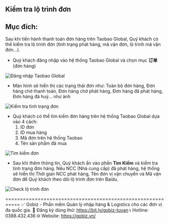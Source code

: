 ## Kiểm tra lộ trình đơn
## Mục đích:
Sau khi tiến hành thanh toán đơn hàng trên Taobao Global, Quý khách có thể kiểm tra lộ trình đơn (tình trạng phát hàng, mã vận đơn, lộ trình mã vận đơn...).
- Quý khách đăng nhập vào hệ thống Taobao Global và chọn mục **订单** (đơn hàng)

![Đăng nhập Taobao Global](https://github.com/gobizvn/gobiz-docs/assets/121548042/c1b21a0b-9ef0-4389-a540-bfd17f2e58ad)

- Màn hình sẽ hiển thị các trạng thái đơn như: Toàn bộ đơn hàng, Đơn hàng chờ thanh toán, Đơn hàng chờ phát hàng, Đơn hàng đã phát hàng, Đơn hàng đã huỷ... như ảnh

 ![Kiểm tra tình trạng đơn](https://github.com/gobizvn/gobiz-docs/assets/121548042/36ad536e-6b97-4c51-bb92-1aa177cedb72)

- Quý khách có thể tìm kiếm đơn hàng trên hệ thống Taobao Global dựa vào 4 cách:
  1. ID đơn
  2. ID mua hàng
  3. Mã đơn trên hệ thống Taobao
  4. Tên sản phẩm đã mua
     
![Tìm kiếm đơn](https://github.com/gobizvn/gobiz-docs/assets/121548042/bc4b004e-218a-4664-a91c-9ebd3c8737be)

- Sau khi thêm thông tin, Quý khách ấn vào phần **Tìm Kiếm** và kiểm tra tình trạng đơn hàng. Nếu NCC (Nhà cung cấp) đã phát hàng, hệ thống sẽ hiển thị Thời gian NCC phát hàng, Tên đơn vị vận chuyển và Mã vận đơn để Quý khách theo dõi lộ trình đơn trên Baidu.

![Check lộ trình đơn](https://github.com/gobizvn/gobiz-docs/assets/121548042/d291787d-af69-4aeb-9e63-e452d815e086)

===========================================================
✅ Gobiz - Phần mềm Quản lý nhập hàng & Logistics cho các đơn vị đa quốc gia.
📌 Đăng ký dùng thử: https://bit.ly/gobiz-tuvan
📞 Hotline: 0388.432.436
🌐 Website: https://gobiz.vn/

